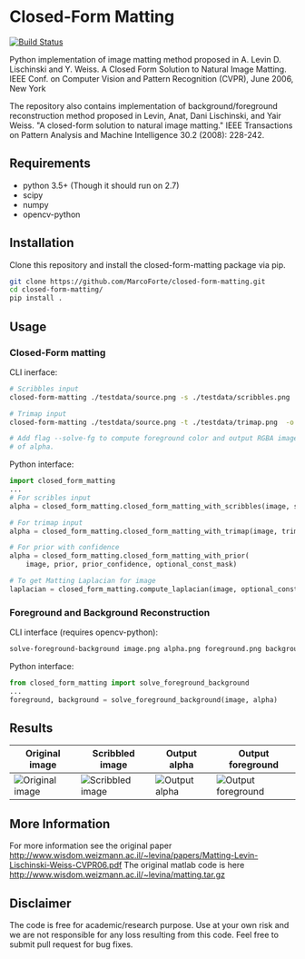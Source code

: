 # Closed-Form Matting
[![Build Status](https://travis-ci.org/MarcoForte/closed-form-matting.svg?branch=master)](https://travis-ci.org/MarcoForte/closed-form-matting)


Python implementation of image matting method proposed in A. Levin D. Lischinski and Y. Weiss. A Closed Form Solution to Natural Image Matting. IEEE Conf. on Computer Vision and Pattern Recognition (CVPR), June 2006, New York

The repository also contains implementation of background/foreground reconstruction method proposed in Levin, Anat, Dani Lischinski, and Yair Weiss. "A closed-form solution to natural image matting." IEEE Transactions on Pattern Analysis and Machine Intelligence 30.2 (2008): 228-242.

## Requirements
- python 3.5+ (Though it should run on 2.7)
- scipy
- numpy
- opencv-python

## Installation

Clone this repository and install the closed-form-matting package via pip.

```bash
git clone https://github.com/MarcoForte/closed-form-matting.git
cd closed-form-matting/
pip install .
```

## Usage

### Closed-Form matting
CLI inerface:

```bash
# Scribbles input
closed-form-matting ./testdata/source.png -s ./testdata/scribbles.png  -o output_alpha.png

# Trimap input
closed-form-matting ./testdata/source.png -t ./testdata/trimap.png  -o output_alpha.png

# Add flag --solve-fg to compute foreground color and output RGBA image instead
# of alpha.
```


Python interface:

```python
import closed_form_matting
...
# For scribles input
alpha = closed_form_matting.closed_form_matting_with_scribbles(image, scribbles)

# For trimap input
alpha = closed_form_matting.closed_form_matting_with_trimap(image, trimap)

# For prior with confidence
alpha = closed_form_matting.closed_form_matting_with_prior(
    image, prior, prior_confidence, optional_const_mask)

# To get Matting Laplacian for image
laplacian = closed_form_matting.compute_laplacian(image, optional_const_mask)
```

### Foreground and Background Reconstruction
CLI interface (requires opencv-python):

```bash
solve-foreground-background image.png alpha.png foreground.png background.png
```

Python interface:

```python
from closed_form_matting import solve_foreground_background
...
foreground, background = solve_foreground_background(image, alpha)
```

## Results
| Original image   | Scribbled image | Output alpha | Output foreground |
|------------------|-----------------|--------------|-------------------|
| ![Original image](testdata/source.png) | ![Scribbled image](testdata/scribbles.png) | ![Output alpha](testdata/output_alpha.png) | ![Output foreground](testdata/output_foreground.png) |


## More Information
<!-- The computation is generally faster than the matlab version thanks to more vectorization.
Note. The computed laplacian is slightly different due to array ordering in numpy being different than in matlab. To get same laplacian as in matlab change,

`indsM = np.arange(h*w).reshape((h, w))`
`ravelImg = img.reshape(h*w, d)`
to
`indsM = np.arange(h*w).reshape((h, w), order='F')`
`ravelImg = img.reshape(h*w, d, order='F')`.
Again note that this will result in incorrect alpha if the `D_s, b_s` orderings are not also changed to `order='F'F`. -->

For more information see the original paper  http://www.wisdom.weizmann.ac.il/~levina/papers/Matting-Levin-Lischinski-Weiss-CVPR06.pdf
The original matlab code is here http://www.wisdom.weizmann.ac.il/~levina/matting.tar.gz

## Disclaimer

The code is free for academic/research purpose. Use at your own risk and we are not responsible for any loss resulting from this code. Feel free to submit pull request for bug fixes.
